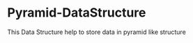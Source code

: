 # Pyramid-DataStructure
This  Data Structure help to store data in pyramid like structure                                                                                         
